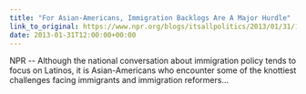 ```yaml
---
title: "For Asian-Americans, Immigration Backlogs Are A Major Hurdle"
link_to_original: https://www.npr.org/blogs/itsallpolitics/2013/01/31/170744897/for-asian-americans-immigration-backlogs-are-becoming-a-major-hurdle)  
date: 2013-01-31T12:00:00+00:00
---
```

  
NPR -- Although the national conversation about immigration policy tends to focus on Latinos, it is Asian-Americans who encounter some of the knottiest challenges facing immigrants and immigration reformers...

  


